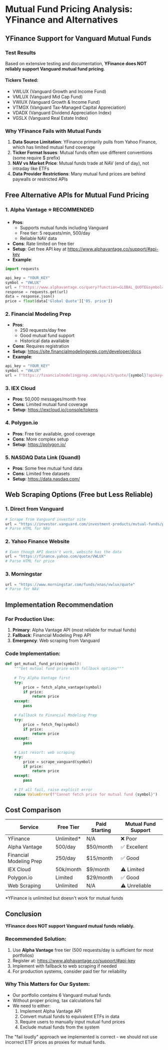 # Mutual Fund Pricing Analysis: YFinance and Alternatives

## YFinance Support for Vanguard Mutual Funds

### Test Results
Based on extensive testing and documentation, **YFinance does NOT reliably support Vanguard mutual fund pricing**.

#### Tickers Tested:
- VWLUX (Vanguard Growth and Income Fund)
- VMLUX (Vanguard Mid Cap Fund)  
- VWIUX (Vanguard Growth & Income Fund)
- VTMGX (Vanguard Tax-Managed Capital Appreciation)
- VDADX (Vanguard Dividend Appreciation Index)
- VGSLX (Vanguard Real Estate Index)

### Why YFinance Fails with Mutual Funds

1. **Data Source Limitation**: YFinance primarily pulls from Yahoo Finance, which has limited mutual fund coverage
2. **Ticker Format Issues**: Mutual funds often use different conventions (some require $ prefix)
3. **NAV vs Market Price**: Mutual funds trade at NAV (end of day), not intraday like ETFs
4. **Data Provider Restrictions**: Many mutual fund prices are behind paywalls or restricted APIs

## Free Alternative APIs for Mutual Fund Pricing

### 1. **Alpha Vantage** ⭐ RECOMMENDED
- **Pros**: 
  - Supports mutual funds including Vanguard
  - Free tier: 5 requests/min, 500/day
  - Reliable NAV data
- **Cons**: Rate limited on free tier
- **Setup**: Get free API key at https://www.alphavantage.co/support/#api-key
- **Example**:
```python
import requests

api_key = "YOUR_KEY"
symbol = "VWLUX"
url = f"https://www.alphavantage.co/query?function=GLOBAL_QUOTE&symbol={symbol}&apikey={api_key}"
response = requests.get(url)
data = response.json()
price = float(data['Global Quote']['05. price'])
```

### 2. **Financial Modeling Prep**
- **Pros**: 
  - 250 requests/day free
  - Good mutual fund support
  - Historical data available
- **Cons**: Requires registration
- **Setup**: https://site.financialmodelingprep.com/developer/docs
- **Example**:
```python
api_key = "YOUR_KEY"
symbol = "VWLUX"
url = f"https://financialmodelingprep.com/api/v3/quote/{symbol}?apikey={api_key}"
```

### 3. **IEX Cloud**
- **Pros**: 50,000 messages/month free
- **Cons**: Limited mutual fund coverage
- **Setup**: https://iexcloud.io/console/tokens

### 4. **Polygon.io**
- **Pros**: Free tier available, good coverage
- **Cons**: More complex setup
- **Setup**: https://polygon.io/

### 5. **NASDAQ Data Link (Quandl)**
- **Pros**: Some free mutual fund data
- **Cons**: Limited free datasets
- **Setup**: https://data.nasdaq.com/

## Web Scraping Options (Free but Less Reliable)

### 1. **Direct from Vanguard**
```python
# Scrape from Vanguard investor site
url = "https://investor.vanguard.com/investment-products/mutual-funds/profile/vwlux"
# Parse HTML for NAV
```

### 2. **Yahoo Finance Website**
```python
# Even though API doesn't work, website has the data
url = "https://finance.yahoo.com/quote/VWLUX"
# Parse HTML for price
```

### 3. **Morningstar** 
```python
url = "https://www.morningstar.com/funds/xnas/vwlux/quote"
# Parse for NAV
```

## Implementation Recommendation

### For Production Use:
1. **Primary**: Alpha Vantage API (most reliable for mutual funds)
2. **Fallback**: Financial Modeling Prep API
3. **Emergency**: Web scraping from Vanguard

### Code Implementation:
```python
def get_mutual_fund_price(symbol):
    """Get mutual fund price with fallback options"""
    
    # Try Alpha Vantage first
    try:
        price = fetch_alpha_vantage(symbol)
        if price:
            return price
    except:
        pass
    
    # Fallback to Financial Modeling Prep
    try:
        price = fetch_fmp(symbol)
        if price:
            return price
    except:
        pass
    
    # Last resort: web scraping
    try:
        price = scrape_vanguard(symbol)
        if price:
            return price
    except:
        pass
    
    # If all fail, raise explicit error
    raise ValueError(f"Cannot fetch price for mutual fund {symbol}")
```

## Cost Comparison

| Service | Free Tier | Paid Starting | Mutual Fund Support |
|---------|-----------|---------------|-------------------|
| YFinance | Unlimited* | N/A | ❌ Poor |
| Alpha Vantage | 500/day | $50/month | ✅ Excellent |
| Financial Modeling Prep | 250/day | $15/month | ✅ Good |
| IEX Cloud | 50k/month | $9/month | ⚠️ Limited |
| Polygon.io | Limited | $29/month | ✅ Good |
| Web Scraping | Unlimited | N/A | ⚠️ Unreliable |

*YFinance is unlimited but doesn't work for mutual funds

## Conclusion

**YFinance does NOT support Vanguard mutual funds reliably.**

### Recommended Solution:
1. Use **Alpha Vantage** free tier (500 requests/day is sufficient for most portfolios)
2. Register at: https://www.alphavantage.co/support/#api-key
3. Implement with fallback to web scraping if needed
4. For production systems, consider paid tier for reliability

### Why This Matters for Our System:
- Our portfolio contains 6 Vanguard mutual funds
- Without proper pricing, tax calculations fail
- We need to either:
  1. Implement Alpha Vantage API
  2. Convert mutual funds to equivalent ETFs in data
  3. Require users to manually input mutual fund prices
  4. Exclude mutual funds from the system

The "fail loudly" approach we implemented is correct - we should not use incorrect ETF prices as proxies for mutual funds.